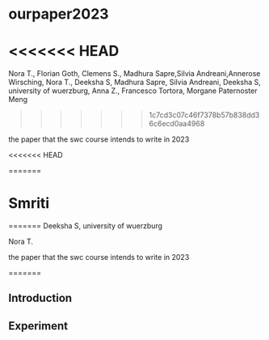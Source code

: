 # ourpaper2023
<<<<<<< HEAD
=======
Nora T., Florian Goth, Clemens S., Madhura Sapre,Silvia Andreani,Annerose Wirsching, Nora T., Deeksha S, Madhura Sapre, Silvia Andreani, Deeksha S, university of wuerzburg, Anna Z., Francesco Tortora, Morgane Paternoster Meng 
>>>>>>> 1c7cd3c07c46f7378b57b838dd36c6ecd0aa4968

the paper that the swc course intends to write in 2023

<<<<<<< HEAD

=======


Smriti 
=======
=======
Deeksha S, university of wuerzburg


Nora T.

the paper that the swc course intends to write in 2023

=======

## Introduction

## Experiment

